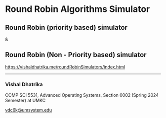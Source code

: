 # Round Robin Algorithms Simulator

## Round Robin (priority based) simulator 
&
## Round Robin (Non - Priority based) simulator

https://vishaldhatrika.me/roundRobinSimulators/index.html

---
### Vishal Dhatrika 
COMP SCI 5531, Advanced Operating Systems, Section 0002 (Spring 2024 Semester) at UMKC

vdc6k@umsystem.edu
